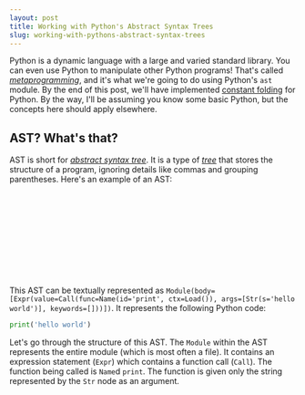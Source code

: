 ```yaml
---
layout: post
title: Working with Python's Abstract Syntax Trees
slug: working-with-pythons-abstract-syntax-trees
---
```


Python is a dynamic language with a large and varied standard library. You can
even use Python to manipulate other Python programs! That's called
[*metaprogramming*](https://en.wikipedia.org/wiki/Metaprogramming), and it's
what we're going to do using Python's `ast` module. By the end of this post,
we'll have implemented [constant
folding](https://en.wikipedia.org/wiki/Constant_folding) for Python. By the way,
I'll be assuming you know some basic Python, but the concepts here should apply
elsewhere.

## AST? What's that?

AST is short for [*abstract syntax
tree*](https://en.wikipedia.org/wiki/Abstract_syntax_tree). It is a type of
[*tree*](https://en.wikipedia.org/wiki/Tree_%28data_structure%29) that stores
the structure of a program, ignoring details like commas and grouping
parentheses. Here's an example of an AST:

<svg id='hello-world-ast'></svg>

This AST can be textually represented as
`Module(body=[Expr(value=Call(func=Name(id='print', ctx=Load()),
args=[Str(s='hello world')], keywords=[]))])`. It represents the following
Python code:

```python
print('hello world')
```

Let's go through the structure of this AST. The `Module` within the AST
represents the entire module (which is most often a file). It contains an
expression statement (`Expr`) which contains a function call (`Call`). The
function being called is `Name`d `print`. The function is given only the string
represented by the `Str` node as an argument.
